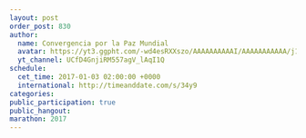 ```yaml
---
layout: post
order_post: 830
author:
  name: Convergencia por la Paz Mundial
  avatar: https://yt3.ggpht.com/-wd4esRXXszo/AAAAAAAAAAI/AAAAAAAAAAA/j1eRnRV536g/s88-c-k-no-mo-rj-c0xffffff/photo.jpg
  yt_channel: UCfD4GnjiRM557agV_lAqI1Q
schedule:
  cet_time: 2017-01-03 02:00:00 +0000
  international: http://timeanddate.com/s/34y9
categories:
public_participation: true
public_hangout:
marathon: 2017
---
```

<!--iframe width="475" height="267" src="https://www.youtube.com/embed/MISSING" frameborder="0" allowfullscreen></iframe-->
